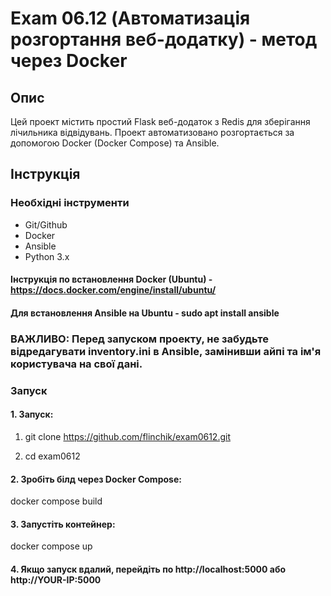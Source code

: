 # Exam 06.12 (Автоматизація розгортання веб-додатку) - метод через Docker

## Опис
Цей проект містить простий Flask веб-додаток з Redis для зберігання лічильника відвідувань. Проект автоматизовано розгортається за допомогою Docker (Docker Compose) та Ansible.

## Інструкція

### Необхідні інструменти
- Git/Github
- Docker
- Ansible
- Python 3.x

#### Інструкція по встановлення Docker (Ubuntu) - https://docs.docker.com/engine/install/ubuntu/

#### Для встановлення Ansible на Ubuntu - sudo apt install ansible

### ВАЖЛИВО: Перед запуском проекту, не забудьте відредагувати inventory.ini в Ansible, замінивши айпі та ім'я користувача на свої дані.

### Запуск
#### 1. Запуск:

1) git clone https://github.com/flinchik/exam0612.git

2) cd exam0612

#### 2. Зробіть білд через Docker Compose:
   docker compose build
#### 3. Запустіть контейнер:
docker compose up
#### 4. Якщо запуск вдалий, перейдіть по http://localhost:5000 або http://YOUR-IP:5000


